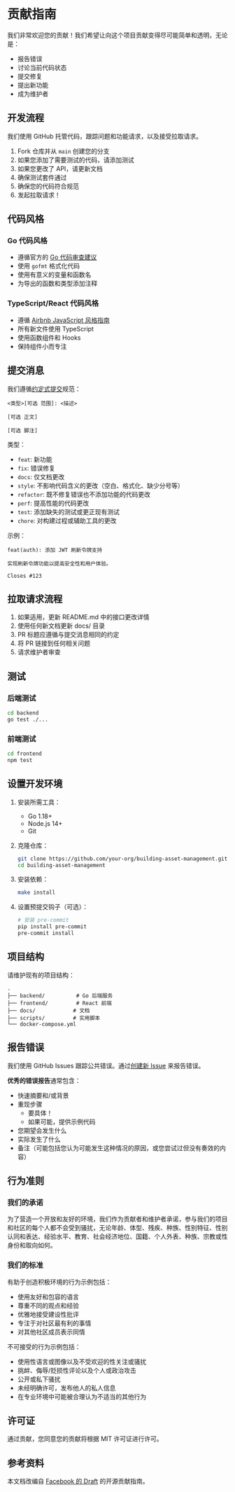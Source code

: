 # 贡献指南

我们非常欢迎您的贡献！我们希望让向这个项目贡献变得尽可能简单和透明，无论是：

- 报告错误
- 讨论当前代码状态
- 提交修复
- 提出新功能
- 成为维护者

## 开发流程

我们使用 GitHub 托管代码，跟踪问题和功能请求，以及接受拉取请求。

1. Fork 仓库并从 `main` 创建您的分支
2. 如果您添加了需要测试的代码，请添加测试
3. 如果您更改了 API，请更新文档
4. 确保测试套件通过
5. 确保您的代码符合规范
6. 发起拉取请求！

## 代码风格

### Go 代码风格
- 遵循官方的 [Go 代码审查建议](https://github.com/golang/go/wiki/CodeReviewComments)
- 使用 `gofmt` 格式化代码
- 使用有意义的变量和函数名
- 为导出的函数和类型添加注释

### TypeScript/React 代码风格
- 遵循 [Airbnb JavaScript 风格指南](https://github.com/airbnb/javascript)
- 所有新文件使用 TypeScript
- 使用函数组件和 Hooks
- 保持组件小而专注

## 提交消息

我们遵循[约定式提交](https://www.conventionalcommits.org/)规范：

```
<类型>[可选 范围]: <描述>

[可选 正文]

[可选 脚注]
```

类型：
- `feat`: 新功能
- `fix`: 错误修复
- `docs`: 仅文档更改
- `style`: 不影响代码含义的更改（空白、格式化、缺少分号等）
- `refactor`: 既不修复错误也不添加功能的代码更改
- `perf`: 提高性能的代码更改
- `test`: 添加缺失的测试或更正现有测试
- `chore`: 对构建过程或辅助工具的更改

示例：
```
feat(auth): 添加 JWT 刷新令牌支持

实现刷新令牌功能以提高安全性和用户体验。

Closes #123
```

## 拉取请求流程

1. 如果适用，更新 README.md 中的接口更改详情
2. 使用任何新文档更新 docs/ 目录
3. PR 标题应遵循与提交消息相同的约定
4. 将 PR 链接到任何相关问题
5. 请求维护者审查

## 测试

### 后端测试
```bash
cd backend
go test ./...
```

### 前端测试
```bash
cd frontend
npm test
```

## 设置开发环境

1. 安装所需工具：
   - Go 1.18+
   - Node.js 14+
   - Git

2. 克隆仓库：
   ```bash
   git clone https://github.com/your-org/building-asset-management.git
   cd building-asset-management
   ```

3. 安装依赖：
   ```bash
   make install
   ```

4. 设置预提交钩子（可选）：
   ```bash
   # 安装 pre-commit
   pip install pre-commit
   pre-commit install
   ```

## 项目结构

请维护现有的项目结构：

```
.
├── backend/          # Go 后端服务
├── frontend/         # React 前端
├── docs/            # 文档
├── scripts/         # 实用脚本
└── docker-compose.yml
```

## 报告错误

我们使用 GitHub Issues 跟踪公共错误。通过[创建新 Issue](https://github.com/your-org/building-asset-management/issues/new) 来报告错误。

**优秀的错误报告**通常包含：

- 快速摘要和/或背景
- 重现步骤
  - 要具体！
  - 如果可能，提供示例代码
- 您期望会发生什么
- 实际发生了什么
- 备注（可能包括您认为可能发生这种情况的原因，或您尝试过但没有奏效的内容）

## 行为准则

### 我们的承诺

为了营造一个开放和友好的环境，我们作为贡献者和维护者承诺，参与我们的项目和社区的每个人都不会受到骚扰，无论年龄、体型、残疾、种族、性别特征、性别认同和表达、经验水平、教育、社会经济地位、国籍、个人外表、种族、宗教或性身份和取向如何。

### 我们的标准

有助于创造积极环境的行为示例包括：

- 使用友好和包容的语言
- 尊重不同的观点和经验
- 优雅地接受建设性批评
- 专注于对社区最有利的事情
- 对其他社区成员表示同情

不可接受的行为示例包括：

- 使用性语言或图像以及不受欢迎的性关注或骚扰
- 挑衅、侮辱/贬损性评论以及个人或政治攻击
- 公开或私下骚扰
- 未经明确许可，发布他人的私人信息
- 在专业环境中可能被合理认为不适当的其他行为

## 许可证

通过贡献，您同意您的贡献将根据 MIT 许可证进行许可。

## 参考资料

本文档改编自 [Facebook 的 Draft](https://github.com/facebook/draft-js/blob/master/CONTRIBUTING.md) 的开源贡献指南。